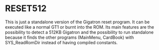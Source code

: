 # RESET512

This is just a standalone version of the Gigatron reset program.
It can be executed like a normal GT1 or burnt into the ROM.
Its main features are the possibility to detect a 512KB Gigatron
and the possibility to run standalone because it finds the other
programs (MainMenu, CardBook) with SYS_ReadRomDir instead
of having compiled constants.
